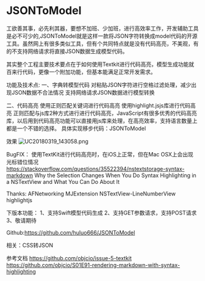 # JSONToModel
工欲善其事，必先利其器，要想不加班、少加班，进行高效率工作，开发辅助工具是必不可少的,JSONToModel就是这样一款将JSON字符转换成model代码的开源工具。虽然网上有很多类似工具，但有个共同特点就是没有代码高亮，不美观，有的不支持网络请求将直接JSON数据生成模型代码。

其实整个工程主要技术要点在于如何使用Textkit进行代码高亮，模型生成功能就百来行代码，更像一个附加功能，但基本能满足正常开发需求。

功能及技术点:
 一、字典转模型代码
对粘贴JSON字符进行空格过滤处理，减少出现JSON数据不合法情况
支持网络请求JSON数据进行模型转换

二、代码高亮
使用正则匹配关键词进行代码高亮
使用highlight.jsjs库进行代码高亮
正则匹配与js库2种方式进行进行代码高亮，JavaScript有很多优秀的代码高亮库，以后用到代码高亮功能可以直接用js库来处理，在高亮效率，支持语言数量上都是一个不错的选择。
具体实现移步代码：JSONToModel

效果
![UC20180319_143058.png](https://upload-images.jianshu.io/upload_images/328273-f9848cf7ee69bfd0..png?imageMogr2/auto-orient/strip|imageView2/2/w/1200/format/webp)

BugFIX：
使用TextKit进行代码高亮时，在iOS上正常，但在Mac OSX上会出现光标错位情况
https://stackoverflow.com/questions/35522394/nstextstorage-syntax-markdown
Why the Selection Changes When You Do Syntax Highlighting in a NSTextView and What You Can Do About It

Thanks:
AFNetworking
MJExtension
NSTextView-LineNumberView
highlightjs

下版本功能：
1、支持Swift模型代码生成
2、支持GET参数请求，支持POST请求
3、敬请期待

Github:https://github.com/huluo666/JSONToModel

相关：CSS转JSON

参考文档
https://github.com/objcio/issue-5-textkit
https://github.com/objcio/S01E91-rendering-markdown-with-syntax-highlighting
